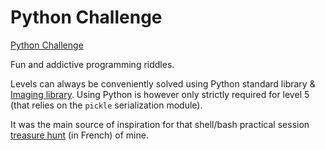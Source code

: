 # Python Challenge

[Python Challenge](http://www.pythonchallenge.com/)

Fun and addictive programming riddles.

Levels can always be conveniently solved using Python standard library & [Imaging library](https://pillow.readthedocs.io/en/stable/reference/index.html). Using Python is however only strictly required for level 5 (that relies on the `pickle` serialization module).

It was the main source of inspiration for that shell/bash practical session [treasure hunt](https://github.com/blgatelierl2/ChasseAuTresor) (in French) of mine.
